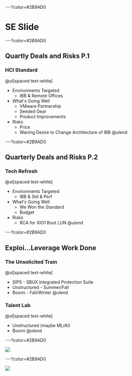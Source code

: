 ---?color=#2B9AD0
# SE Slide

---?color=#2B9AD0

## Quartly Deals and Risks P.1

### HCI Standard
@ul[spaced text-white]
- Environments Targeted
  - IBB & Remote Offices
- What's Going Well
  - VMware Partnership
  - Seeded Gear
  - Product Improvements
- Risks
  - Price
  - Waning Desire to Change Architecture of IBB
@ulend

---?color=#2B9AD0

## Quarterly Deals and Risks P.2

### Tech Refresh
@ul[spaced text-white]
- Environments Targeted
  - IBB & Std & Perf
- What's Going Well
  - We Won the Standard
  - Budget
- Risks
  - RCA for XIO1 Boot LUN
@ulend


---?color=#2B9AD0

## Exploi...Leverage Work Done

### The Unsolicited Train
@ul[spaced text-white]
  - SIPS - SBUX Integrated Protection Suite
  - Unstructured - Summer/Fall
  - Boomi - Fall/Winter
@ulend

### Talent Lab
@ul[spaced text-white]
  - Unstructured (maybe ML/AI)
  - Boomi
@ulend

---?color=#2B9AD0

![ ](https://i.imgur.com/P9WYDkU.png)

---?color=#2B9AD0

![](https://i.imgur.com/DupBAWu.png)


